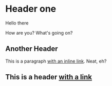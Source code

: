 ﻿# Header one

Hello there

How are you? 
What's going on?

## Another Header

This is a paragraph [with an inline link](http://google.com). Neat, eh?

## This is a header [with a link](http://yahoo.com)